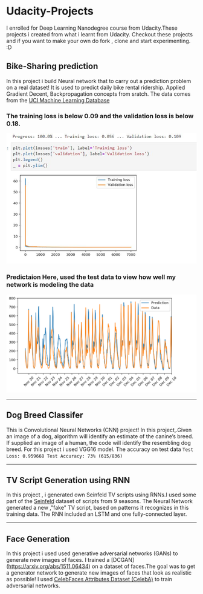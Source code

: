 # Udacity-Projects
I enrolled for Deep Learning Nanodegree course from Udacity.These projects i created from what i learnt from Udacity.
Checkout these projects and if you want to make your own do fork , clone and start experimenting. :D 

## Bike-Sharing prediction
In this project i build Neural network that  to carry out a prediction problem on a real dataset! It is used to predict daily bike rental ridership.
Applied Gradient Decent,  Backpropagation concepts from sratch.
The data comes from the [UCI Machine Learning Database](https://archive.ics.uci.edu/ml/datasets/Bike+Sharing+Dataset)

### The training loss is below 0.09 and the validation loss is below 0.18.

![alt text](https://github.com/Adityasakare/Udacity-Deep-Learning-Nanodegree-/blob/master/project-bikesharing/ss1.jpg)
### Predictaion Here, used the test data to view how well my network is modeling the data

![](https://github.com/Adityasakare/Udacity-Deep-Learning-Nanodegree-/blob/master/project-bikesharing/Capture.PNG)

___

## Dog Breed Classifer
This is Convolutional Neural Networks (CNN) project! In this project,.Given an image of a dog, algorithm will identify an estimate of the canine’s breed. If supplied an image of a human, the code will identify the resembling dog breed.
For this project i used VGG16 model.
The accuracy on test data
`Test Loss: 0.959668
Test Accuracy: 73% (615/836)`


___

## TV Script Generation using RNN
In this project , i generated own Seinfeld TV scripts using RNNs.I used some part of the [Seinfeld](https://www.imdb.com/title/tt0098904/) dataset of scripts from 9 seasons.
The Neural Network generated a new ,"fake" TV script, based on patterns it recognizes in this training data.
The RNN included an LSTM and one fully-connected layer.



---

## Face Generation
In this project i used used generative adversarial networks (GANs) to generate new images of faces.
I trained a [DCGAN] (https://arxiv.org/abs/1511.06434) on a dataset of faces.The goal was to get a generator network to generate new images of faces that look as realistic as possible!
I used [CelebFaces Attributes Dataset (CelebA)](http://mmlab.ie.cuhk.edu.hk/projects/CelebA.html) to train adversarial networks.

